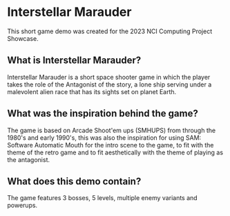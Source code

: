 # Interstellar Marauder
 This short game demo was created for the 2023 NCI Computing Project Showcase.

 ## What is Interstellar Marauder?
Interstellar Marauder is a short space shooter game in which the player takes the role of the Antagonist of the story, a lone ship serving under a malevolent alien race that has its sights set on planet Earth.

## What was the inspiration behind the game?
The game is based on Arcade Shoot'em ups (SMHUPS) from through the 1980's and early 1990's, this was also the inspiration for using SAM: Software Automatic Mouth for the intro scene to the game, to fit with the theme of the retro game and to fit aesthetically with the theme of playing as the antagonist.

## What does this demo contain?
The game features 3 bosses, 5 levels, multiple enemy variants and powerups.
